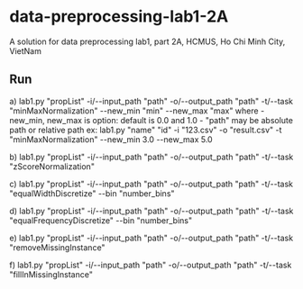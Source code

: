 # data-preprocessing-lab1-2A
A solution for data preprocessing lab1, part 2A, HCMUS, Ho Chi Minh City, VietNam
## Run
a) lab1.py "propList" -i/--input_path "path" -o/--output_path "path" -t/--task "minMaxNormalization" --new_min "min" --new_max "max"
where 	- new_min, new_max is option: default is 0.0 and 1.0
	      - "path" may be absolute path or relative path
ex: lab1.py "name" "id" -i "123.csv" -o "result.csv" -t "minMaxNormalization" --new_min 3.0 --new_max 5.0 

b) lab1.py "propList" -i/--input_path "path" -o/--output_path "path" -t/--task "zScoreNormalization"

c) lab1.py "propList" -i/--input_path "path" -o/--output_path "path" -t/--task "equalWidthDiscretize" --bin "number_bins"

d) lab1.py "propList" -i/--input_path "path" -o/--output_path "path" -t/--task "equalFrequencyDiscretize" --bin "number_bins"

e) lab1.py "propList" -i/--input_path "path" -o/--output_path "path" -t/--task "removeMissingInstance"

f) lab1.py "propList" -i/--input_path "path" -o/--output_path "path" -t/--task "fillInMissingInstance"
